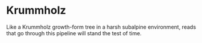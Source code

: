 # Krummholz
Like a Krummholz growth-form tree in a harsh subalpine environment, reads that go through this pipeline will stand the test of time.
